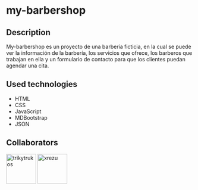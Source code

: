 # my-barbershop

## Description

My-barbershop es un proyecto de una barbería ficticia, en la cual se puede ver la información de la barbería, los servicios que ofrece, los barberos que trabajan en ella y un formulario de contacto para que los clientes puedan agendar una cita.

## Used technologies

- HTML
- CSS
- JavaScript
- MDBootstrap
- JSON

## Collaborators
<a href="https://github.com/trikytrukos" target="_blank"><img src="https://avatars.githubusercontent.com/u/123754627?v=4" alt="trikytrukos" width="80"/></a>
<a href="https://github.com/xrezu" target="_blank"><img src="https://avatars.githubusercontent.com/u/107399870?v=4" alt="xrezu" width="80"/></a>